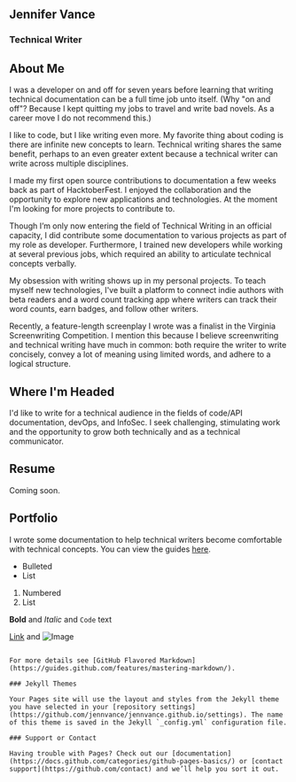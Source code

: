 ## Jennifer Vance
### Technical Writer

## About Me

I was a developer on and off for seven years before learning that writing technical documentation can be a full time job unto itself. (Why "on and off"? Because I kept quitting my jobs to travel and write bad novels. As a career move I do not recommend this.)

I like to code, but I like writing even more. My favorite thing about coding is there are infinite new concepts to learn. Technical writing shares the same benefit, perhaps to an even greater extent because a technical writer can write across multiple disciplines.

I made my first open source contributions to documentation a few weeks back as part of HacktoberFest. I enjoyed the collaboration and the opportunity to explore new applications and technologies. At the moment I'm looking for more projects to contribute to.

Though I’m only now entering the field of Technical Writing in an official capacity, I did contribute some documentation to various projects as part of my role as developer. Furthermore, I trained new developers while working at several previous jobs, which required an ability to articulate technical concepts verbally.

My obsession with writing shows up in my personal projects. To teach myself new technologies, I've built a platform to connect indie authors with beta readers and a word count tracking app where writers can track their word counts, earn badges, and follow other writers.

Recently, a feature-length screenplay I wrote was a finalist in the Virginia Screenwriting Competition. I mention this because I believe screenwriting and technical writing have much in common: both require the writer to write concisely, convey a lot of meaning using limited words, and adhere to a logical structure.

## Where I'm Headed
I'd like to write for a technical audience in the fields of code/API documentation, devOps, and InfoSec. I seek challenging, stimulating work and the opportunity to grow both technically and as a technical communicator.

## Resume
Coming soon.

## Portfolio
I wrote some documentation to help technical writers become comfortable with technical concepts. You can view the guides [here](https://github.com/jennvance/bash-commands).

- Bulleted
- List

1. Numbered
2. List

**Bold** and _Italic_ and `Code` text

[Link](url) and ![Image](src)
```

For more details see [GitHub Flavored Markdown](https://guides.github.com/features/mastering-markdown/).

### Jekyll Themes

Your Pages site will use the layout and styles from the Jekyll theme you have selected in your [repository settings](https://github.com/jennvance/jennvance.github.io/settings). The name of this theme is saved in the Jekyll `_config.yml` configuration file.

### Support or Contact

Having trouble with Pages? Check out our [documentation](https://docs.github.com/categories/github-pages-basics/) or [contact support](https://github.com/contact) and we’ll help you sort it out.
